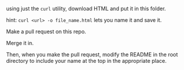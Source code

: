 using just the `curl` utility, download HTML and put it in this folder.

hint: `curl <url> -o file_name.html` lets you name it and save it.

Make a pull request on this repo.

Merge it in.

Then, when you make the pull request, modify the README in the root directory to include your name at the top in the appropriate place. 
